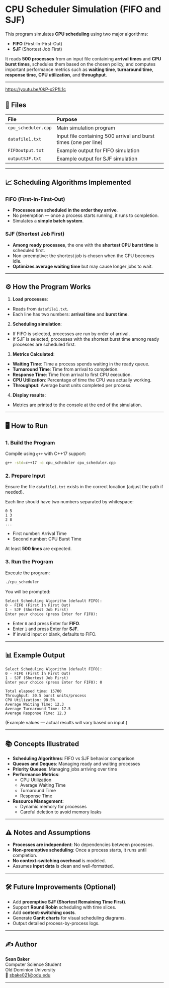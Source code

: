 # CPU Scheduler Simulation (FIFO and SJF)

This program simulates **CPU scheduling** using two major algorithms:

- **FIFO** (First-In-First-Out)
- **SJF** (Shortest Job First)

It reads **500 processes** from an input file containing **arrival times** and **CPU burst times**, schedules them based on the chosen policy, and computes important performance metrics such as **waiting time**, **turnaround time**, **response time**, **CPU utilization**, and **throughput**.

---
https://youtu.be/0kP-x2PfL1c
## 📂 Files

| File | Purpose |
| :--- | :------ |
| `cpu_scheduler.cpp` | Main simulation program |
| `datafile1.txt` | Input file containing 500 arrival and burst times (one per line) |
| `FIFOoutput.txt` | Example output for FIFO simulation |
| `outputSJF.txt` | Example output for SJF simulation |

---

## 📈 Scheduling Algorithms Implemented

### FIFO (First-In-First-Out)

- **Processes are scheduled in the order they arrive**.
- No preemption — once a process starts running, it runs to completion.
- Simulates a **simple batch system**.

### SJF (Shortest Job First)

- **Among ready processes**, the one with the **shortest CPU burst time** is scheduled first.
- Non-preemptive: the shortest job is chosen when the CPU becomes idle.
- **Optimizes average waiting time** but may cause longer jobs to wait.

---

## ⚙️ How the Program Works

1. **Load processes**:
  - Reads from `datafile1.txt`.
  - Each line has two numbers: **arrival time** and **burst time**.

2. **Scheduling simulation**:
  - If FIFO is selected, processes are run by order of arrival.
  - If SJF is selected, processes with the shortest burst time among ready processes are scheduled first.

3. **Metrics Calculated**:
  - **Waiting Time**: Time a process spends waiting in the ready queue.
  - **Turnaround Time**: Time from arrival to completion.
  - **Response Time**: Time from arrival to first CPU execution.
  - **CPU Utilization**: Percentage of time the CPU was actually working.
  - **Throughput**: Average burst units completed per process.

4. **Display results**:
  - Metrics are printed to the console at the end of the simulation.

---

## 🖥️ How to Run

### 1. Build the Program

Compile using `g++` with C++17 support:

```bash
g++ -std=c++17 -o cpu_scheduler cpu_scheduler.cpp
```

### 2. Prepare Input

Ensure the file `datafile1.txt` exists in the correct location (adjust the path if needed).

Each line should have two numbers separated by whitespace:

```
0 5
1 3
2 8
...
```
- First number: Arrival Time
- Second number: CPU Burst Time

At least **500 lines** are expected.

### 3. Run the Program

Execute the program:

```bash
./cpu_scheduler
```

You will be prompted:

```
Select Scheduling Algorithm (default FIFO):
0 - FIFO (First In First Out)
1 - SJF (Shortest Job First)
Enter your choice (press Enter for FIFO):
```

- Enter `0` and press Enter for **FIFO**.
- Enter `1` and press Enter for **SJF**.
- If invalid input or blank, defaults to FIFO.

---

## 📊 Example Output

```
Select Scheduling Algorithm (default FIFO):
0 - FIFO (First In First Out)
1 - SJF (Shortest Job First)
Enter your choice (press Enter for FIFO): 0

Total elapsed time: 15700
Throughput: 30.5 burst units/process
CPU Utilization: 98.5%
Average Waiting Time: 12.3
Average Turnaround Time: 17.5
Average Response Time: 12.3
```

(Example values — actual results will vary based on input.)

---

## 📚 Concepts Illustrated

- **Scheduling Algorithms**: FIFO vs SJF behavior comparison
- **Queues and Deques**: Managing ready and waiting processes
- **Priority Queues**: Managing jobs arriving over time
- **Performance Metrics**:
  - CPU Utilization
  - Average Waiting Time
  - Turnaround Time
  - Response Time
- **Resource Management**:
  - Dynamic memory for processes
  - Careful deletion to avoid memory leaks

---

## ⚠️ Notes and Assumptions

- **Processes are independent**: No dependencies between processes.
- **Non-preemptive scheduling**: Once a process starts, it runs until completion.
- **No context-switching overhead** is modeled.
- Assumes **input data** is clean and well-formatted.

---

## 🛠️ Future Improvements (Optional)

- Add **preemptive SJF (Shortest Remaining Time First)**.
- Support **Round Robin** scheduling with time slices.
- Add **context-switching costs**.
- Generate **Gantt charts** for visual scheduling diagrams.
- Output detailed process-by-process logs.

---

## ✍️ Author

**Sean Baker**  
Computer Science Student  
Old Dominion University  
📧 [sbake021@odu.edu](mailto:sbake021@odu.edu)

---



